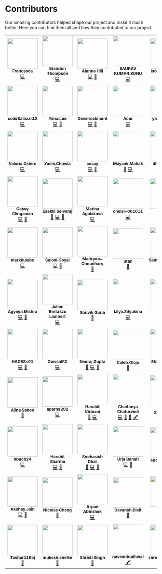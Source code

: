# Contributors

Our amazing contributors helped shape our project and make it much better. Here you can find them all and how they contributed to our project.

<!-- ALL-CONTRIBUTORS-LIST:START - Do not remove or modify this section -->
<!-- prettier-ignore-start -->
<!-- markdownlint-disable -->
<table>
  <tr>
    <td align="center"><a href="https://github.com/FrancescaDev"><img src="https://avatars2.githubusercontent.com/u/26828959?v=4" width="100px;" alt=""/><br /><sub><b>Francesca</b></sub></a><br /><a href="https://github.com/shahednasser/sbuttons/commits?author=FrancescaDev" title="Code">💻</a></td>
    <td align="center"><a href="https://github.com/bjthompson805"><img src="https://avatars0.githubusercontent.com/u/40772561?v=4" width="100px;" alt=""/><br /><sub><b>Brandon Thompson</b></sub></a><br /><a href="https://github.com/shahednasser/sbuttons/commits?author=bjthompson805" title="Code">💻</a></td>
    <td align="center"><a href="https://github.com/alannaemmrie"><img src="https://avatars3.githubusercontent.com/u/70539882?v=4" width="100px;" alt=""/><br /><sub><b>Alanna Hill</b></sub></a><br /><a href="https://github.com/shahednasser/sbuttons/commits?author=alannaemmrie" title="Code">💻</a> <a href="https://github.com/shahednasser/sbuttons/commits?author=alannaemmrie" title="Documentation">📖</a></td>
    <td align="center"><a href="https://github.com/ItsmeSauravSonu"><img src="https://avatars2.githubusercontent.com/u/57924568?v=4" width="100px;" alt=""/><br /><sub><b>SAURAV KUMAR SONU</b></sub></a><br /><a href="https://github.com/shahednasser/sbuttons/commits?author=ItsmeSauravSonu" title="Code">💻</a></td>
    <td align="center"><a href="https://github.com/isonnymichael"><img src="https://avatars2.githubusercontent.com/u/24585708?v=4" width="100px;" alt=""/><br /><sub><b>isonnymichael</b></sub></a><br /><a href="https://github.com/shahednasser/sbuttons/commits?author=isonnymichael" title="Code">💻</a> <a href="https://github.com/shahednasser/sbuttons/issues?q=author%3Aisonnymichael" title="Bug reports">🐛</a> <a href="#ideas-isonnymichael" title="Ideas, Planning, & Feedback">🤔</a></td>
    <td align="center"><a href="https://www.linkedin.com/in/pratyush-saxena18/?lipi=urn%3Ali%3Apage%3Ad_flagship3_resumebuilder%3B0U4bP5wwRGK9f05JO9CqHg%3D%3D"><img src="https://avatars3.githubusercontent.com/u/52444607?v=4" width="100px;" alt=""/><br /><sub><b>Pratyush</b></sub></a><br /><a href="https://github.com/shahednasser/sbuttons/commits?author=Pratyush-Saxena" title="Code">💻</a> <a href="https://github.com/shahednasser/sbuttons/issues?q=author%3APratyush-Saxena" title="Bug reports">🐛</a></td>
    <td align="center"><a href="https://github.com/NirajGohel"><img src="https://avatars1.githubusercontent.com/u/42432442?v=4" width="100px;" alt=""/><br /><sub><b>NirajGohel</b></sub></a><br /><a href="https://github.com/shahednasser/sbuttons/commits?author=NirajGohel" title="Code">💻</a></td>
  </tr>
  <tr>
    <td align="center"><a href="https://github.com/codeSalazar12"><img src="https://avatars3.githubusercontent.com/u/66743585?v=4" width="100px;" alt=""/><br /><sub><b>codeSalazar12</b></sub></a><br /><a href="https://github.com/shahednasser/sbuttons/commits?author=codeSalazar12" title="Code">💻</a></td>
    <td align="center"><a href="https://lee00286.github.io/portfolio/"><img src="https://avatars1.githubusercontent.com/u/33945159?v=4" width="100px;" alt=""/><br /><sub><b>Yena Lee</b></sub></a><br /><a href="https://github.com/shahednasser/sbuttons/commits?author=lee00286" title="Code">💻</a> <a href="https://github.com/shahednasser/sbuttons/commits?author=lee00286" title="Documentation">📖</a></td>
    <td align="center"><a href="http://www.develrockment.at"><img src="https://avatars2.githubusercontent.com/u/69122417?v=4" width="100px;" alt=""/><br /><sub><b>Develrockment</b></sub></a><br /><a href="https://github.com/shahednasser/sbuttons/commits?author=Develrockment" title="Code">💻</a> <a href="https://github.com/shahednasser/sbuttons/issues?q=author%3ADevelrockment" title="Bug reports">🐛</a></td>
    <td align="center"><a href="https://github.com/Hrishi-Raj"><img src="https://avatars2.githubusercontent.com/u/43838095?v=4" width="100px;" alt=""/><br /><sub><b>Acer</b></sub></a><br /><a href="https://github.com/shahednasser/sbuttons/commits?author=Hrishi-Raj" title="Code">💻</a></td>
    <td align="center"><a href="https://github.com/yashgupta18"><img src="https://avatars0.githubusercontent.com/u/47364358?v=4" width="100px;" alt=""/><br /><sub><b>yashgupta18</b></sub></a><br /><a href="https://github.com/shahednasser/sbuttons/commits?author=yashgupta18" title="Code">💻</a> <a href="#ideas-yashgupta18" title="Ideas, Planning, & Feedback">🤔</a> <a href="#example-yashgupta18" title="Examples">💡</a></td>
    <td align="center"><a href="https://github.com/ashleypean"><img src="https://avatars1.githubusercontent.com/u/50483172?v=4" width="100px;" alt=""/><br /><sub><b>Ashley Pean</b></sub></a><br /><a href="#content-ashleypean" title="Content">🖋</a></td>
    <td align="center"><a href="https://github.com/shubhampandeyhld"><img src="https://avatars3.githubusercontent.com/u/51791904?v=4" width="100px;" alt=""/><br /><sub><b>Shubham Pandey</b></sub></a><br /><a href="https://github.com/shahednasser/sbuttons/commits?author=shubhampandeyhld" title="Code">💻</a> <a href="#ideas-shubhampandeyhld" title="Ideas, Planning, & Feedback">🤔</a></td>
  </tr>
  <tr>
    <td align="center"><a href="https://github.com/valeriaoshiro"><img src="https://avatars0.githubusercontent.com/u/21013123?v=4" width="100px;" alt=""/><br /><sub><b>Valeria Oshiro</b></sub></a><br /><a href="https://github.com/shahednasser/sbuttons/commits?author=valeriaoshiro" title="Code">💻</a></td>
    <td align="center"><a href="https://github.com/Yashi-Chawla"><img src="https://avatars2.githubusercontent.com/u/59360600?v=4" width="100px;" alt=""/><br /><sub><b>Yashi Chawla</b></sub></a><br /><a href="https://github.com/shahednasser/sbuttons/commits?author=Yashi-Chawla" title="Code">💻</a></td>
    <td align="center"><a href="https://github.com/cosay"><img src="https://avatars0.githubusercontent.com/u/10207897?v=4" width="100px;" alt=""/><br /><sub><b>cosay</b></sub></a><br /><a href="https://github.com/shahednasser/sbuttons/commits?author=cosay" title="Code">💻</a> <a href="#design-cosay" title="Design">🎨</a></td>
    <td align="center"><a href="https://github.com/mayankmohak"><img src="https://avatars0.githubusercontent.com/u/63801800?v=4" width="100px;" alt=""/><br /><sub><b>Mayank Mohak</b></sub></a><br /><a href="https://github.com/shahednasser/sbuttons/commits?author=mayankmohak" title="Documentation">📖</a> <a href="https://github.com/shahednasser/sbuttons/commits?author=mayankmohak" title="Code">💻</a></td>
    <td align="center"><a href="https://github.com/dhruv-doshi"><img src="https://avatars2.githubusercontent.com/u/54642811?v=4" width="100px;" alt=""/><br /><sub><b>dhruv-doshi</b></sub></a><br /><a href="https://github.com/shahednasser/sbuttons/commits?author=dhruv-doshi" title="Code">💻</a> <a href="https://github.com/shahednasser/sbuttons/issues?q=author%3Adhruv-doshi" title="Bug reports">🐛</a></td>
    <td align="center"><a href="https://github.com/scottparkerdesign"><img src="https://avatars1.githubusercontent.com/u/69350102?v=4" width="100px;" alt=""/><br /><sub><b>scottparkerdesign</b></sub></a><br /><a href="https://github.com/shahednasser/sbuttons/commits?author=scottparkerdesign" title="Code">💻</a></td>
    <td align="center"><a href="https://github.com/CodeMode1"><img src="https://avatars1.githubusercontent.com/u/22330930?v=4" width="100px;" alt=""/><br /><sub><b>CodeMode1</b></sub></a><br /><a href="https://github.com/shahednasser/sbuttons/commits?author=CodeMode1" title="Code">💻</a></td>
  </tr>
  <tr>
    <td align="center"><a href="https://github.com/caseycling"><img src="https://avatars0.githubusercontent.com/u/46036864?v=4" width="100px;" alt=""/><br /><sub><b>Casey Clingaman</b></sub></a><br /><a href="https://github.com/shahednasser/sbuttons/commits?author=caseycling" title="Code">💻</a> <a href="https://github.com/shahednasser/sbuttons/issues?q=author%3Acaseycling" title="Bug reports">🐛</a></td>
    <td align="center"><a href="https://github.com/esakki-selvaraj"><img src="https://avatars3.githubusercontent.com/u/66409185?v=4" width="100px;" alt=""/><br /><sub><b>Esakki Selvaraj</b></sub></a><br /><a href="#ideas-esakki-selvaraj" title="Ideas, Planning, & Feedback">🤔</a> <a href="https://github.com/shahednasser/sbuttons/commits?author=esakki-selvaraj" title="Code">💻</a> <a href="https://github.com/shahednasser/sbuttons/issues?q=author%3Aesakki-selvaraj" title="Bug reports">🐛</a></td>
    <td align="center"><a href="https://github.com/agalakova-m"><img src="https://avatars3.githubusercontent.com/u/32621756?v=4" width="100px;" alt=""/><br /><sub><b>Marina Agalakova</b></sub></a><br /><a href="https://github.com/shahednasser/sbuttons/commits?author=agalakova-m" title="Code">💻</a></td>
    <td align="center"><a href="https://github.com/chelsi-001011"><img src="https://avatars1.githubusercontent.com/u/57683338?v=4" width="100px;" alt=""/><br /><sub><b>chelsi-001011</b></sub></a><br /><a href="https://github.com/shahednasser/sbuttons/commits?author=chelsi-001011" title="Code">💻</a></td>
    <td align="center"><a href="https://github.com/adityasinghbaghel"><img src="https://avatars0.githubusercontent.com/u/47221162?v=4" width="100px;" alt=""/><br /><sub><b>Aditya</b></sub></a><br /><a href="https://github.com/shahednasser/sbuttons/commits?author=adityasinghbaghel" title="Code">💻</a> <a href="https://github.com/shahednasser/sbuttons/issues?q=author%3Aadityasinghbaghel" title="Bug reports">🐛</a></td>
    <td align="center"><a href="https://github.com/zahra-abdullah"><img src="https://avatars1.githubusercontent.com/u/56398488?v=4" width="100px;" alt=""/><br /><sub><b>Zahra Abdullah</b></sub></a><br /><a href="https://github.com/shahednasser/sbuttons/commits?author=zahra-abdullah" title="Code">💻</a> <a href="#ideas-zahra-abdullah" title="Ideas, Planning, & Feedback">🤔</a></td>
    <td align="center"><a href="https://github.com/reveurguy"><img src="https://avatars0.githubusercontent.com/u/59417546?v=4" width="100px;" alt=""/><br /><sub><b>Priyanshu Singh</b></sub></a><br /><a href="https://github.com/shahednasser/sbuttons/issues?q=author%3Areveurguy" title="Bug reports">🐛</a></td>
  </tr>
  <tr>
    <td align="center"><a href="https://github.com/markkulube"><img src="https://avatars2.githubusercontent.com/u/34955942?v=4" width="100px;" alt=""/><br /><sub><b>markkulube</b></sub></a><br /><a href="https://github.com/shahednasser/sbuttons/commits?author=markkulube" title="Code">💻</a></td>
    <td align="center"><a href="https://github.com/salonigoyal2309"><img src="https://avatars3.githubusercontent.com/u/48411357?v=4" width="100px;" alt=""/><br /><sub><b>Saloni Goyal</b></sub></a><br /><a href="https://github.com/shahednasser/sbuttons/commits?author=salonigoyal2309" title="Code">💻</a> <a href="https://github.com/shahednasser/sbuttons/commits?author=salonigoyal2309" title="Documentation">📖</a></td>
    <td align="center"><a href="https://github.com/Maitryee-Choudhary"><img src="https://avatars3.githubusercontent.com/u/67001353?v=4" width="100px;" alt=""/><br /><sub><b>Maitryee-Choudhary</b></sub></a><br /><a href="#ideas-Maitryee-Choudhary" title="Ideas, Planning, & Feedback">🤔</a></td>
    <td align="center"><a href="https://github.com/stanjdev"><img src="https://avatars3.githubusercontent.com/u/61481150?v=4" width="100px;" alt=""/><br /><sub><b>Stan</b></sub></a><br /><a href="https://github.com/shahednasser/sbuttons/commits?author=stanjdev" title="Documentation">📖</a></td>
    <td align="center"><a href="https://github.com/AlacritousCreature"><img src="https://avatars3.githubusercontent.com/u/58398802?v=4" width="100px;" alt=""/><br /><sub><b>Sampada Kathar</b></sub></a><br /><a href="https://github.com/shahednasser/sbuttons/commits?author=AlacritousCreature" title="Documentation">📖</a> <a href="https://github.com/shahednasser/sbuttons/commits?author=AlacritousCreature" title="Code">💻</a> <a href="https://github.com/shahednasser/sbuttons/issues?q=author%3AAlacritousCreature" title="Bug reports">🐛</a></td>
    <td align="center"><a href="https://github.com/aymenhamada"><img src="https://avatars1.githubusercontent.com/u/48280251?v=4" width="100px;" alt=""/><br /><sub><b>Aymen Hamada</b></sub></a><br /><a href="https://github.com/shahednasser/sbuttons/commits?author=aymenhamada" title="Code">💻</a> <a href="https://github.com/shahednasser/sbuttons/issues?q=author%3Aaymenhamada" title="Bug reports">🐛</a></td>
    <td align="center"><a href="https://github.com/JoanRosell"><img src="https://avatars0.githubusercontent.com/u/16722585?v=4" width="100px;" alt=""/><br /><sub><b>Joan</b></sub></a><br /><a href="https://github.com/shahednasser/sbuttons/commits?author=JoanRosell" title="Code">💻</a></td>
  </tr>
  <tr>
    <td align="center"><a href="https://www.linkedin.com/in/agyeyamishra/"><img src="https://avatars0.githubusercontent.com/u/53916781?v=4" width="100px;" alt=""/><br /><sub><b>Agyeya Mishra</b></sub></a><br /><a href="https://github.com/shahednasser/sbuttons/commits?author=AgyeyaMishra" title="Code">💻</a> <a href="https://github.com/shahednasser/sbuttons/issues?q=author%3AAgyeyaMishra" title="Bug reports">🐛</a></td>
    <td align="center"><a href="https://github.com/JLambertazzo"><img src="https://avatars0.githubusercontent.com/u/42924425?v=4" width="100px;" alt=""/><br /><sub><b>Julien Bertazzo Lambert</b></sub></a><br /><a href="https://github.com/shahednasser/sbuttons/commits?author=JLambertazzo" title="Code">💻</a></td>
    <td align="center"><a href="https://github.com/devSouvik"><img src="https://avatars3.githubusercontent.com/u/54489090?v=4" width="100px;" alt=""/><br /><sub><b>Souvik Guria</b></sub></a><br /><a href="#ideas-devSouvik" title="Ideas, Planning, & Feedback">🤔</a></td>
    <td align="center"><a href="https://codepen.io/keirafoxy"><img src="https://avatars0.githubusercontent.com/u/40696730?v=4" width="100px;" alt=""/><br /><sub><b>Lilya Zilyukina</b></sub></a><br /><a href="https://github.com/shahednasser/sbuttons/commits?author=zilyukina" title="Code">💻</a></td>
    <td align="center"><a href="https://github.com/ruchikamuddinagiri"><img src="https://avatars2.githubusercontent.com/u/52284361?v=4" width="100px;" alt=""/><br /><sub><b>Ruchika </b></sub></a><br /><a href="https://github.com/shahednasser/sbuttons/commits?author=ruchikamuddinagiri" title="Code">💻</a></td>
    <td align="center"><a href="https://github.com/vitoriapena"><img src="https://avatars2.githubusercontent.com/u/16581093?v=4" width="100px;" alt=""/><br /><sub><b>Vitória</b></sub></a><br /><a href="#ideas-vitoriapena" title="Ideas, Planning, & Feedback">🤔</a></td>
    <td align="center"><a href="http://nichole.is"><img src="https://avatars3.githubusercontent.com/u/5521567?v=4" width="100px;" alt=""/><br /><sub><b>Nichole Dwight</b></sub></a><br /><a href="https://github.com/shahednasser/sbuttons/commits?author=nicholedwight" title="Code">💻</a></td>
  </tr>
  <tr>
    <td align="center"><a href="https://github.com/HADES-01"><img src="https://avatars0.githubusercontent.com/u/52060608?v=4" width="100px;" alt=""/><br /><sub><b>HADES-01</b></sub></a><br /><a href="https://github.com/shahednasser/sbuttons/commits?author=HADES-01" title="Code">💻</a> <a href="https://github.com/shahednasser/sbuttons/issues?q=author%3AHADES-01" title="Bug reports">🐛</a></td>
    <td align="center"><a href="https://github.com/OuissalFX"><img src="https://avatars3.githubusercontent.com/u/69321016?v=4" width="100px;" alt=""/><br /><sub><b>OuissalFX</b></sub></a><br /><a href="https://github.com/shahednasser/sbuttons/commits?author=OuissalFX" title="Code">💻</a></td>
    <td align="center"><a href="https://github.com/Neeraj3508"><img src="https://avatars2.githubusercontent.com/u/55191873?v=4" width="100px;" alt=""/><br /><sub><b>Neeraj Gupta</b></sub></a><br /><a href="#ideas-Neeraj3508" title="Ideas, Planning, & Feedback">🤔</a> <a href="https://github.com/shahednasser/sbuttons/commits?author=Neeraj3508" title="Code">💻</a> <a href="https://github.com/shahednasser/sbuttons/issues?q=author%3ANeeraj3508" title="Bug reports">🐛</a></td>
    <td align="center"><a href="https://calebolojo.me"><img src="https://avatars3.githubusercontent.com/u/48127194?v=4" width="100px;" alt=""/><br /><sub><b>Caleb Olojo</b></sub></a><br /><a href="https://github.com/shahednasser/sbuttons/commits?author=Caleb335" title="Documentation">📖</a></td>
    <td align="center"><a href="https://shikhargupta-in.github.io/"><img src="https://avatars1.githubusercontent.com/u/59876817?v=4" width="100px;" alt=""/><br /><sub><b>Shikhar Gupta</b></sub></a><br /><a href="https://github.com/shahednasser/sbuttons/commits?author=shikhargupta-in" title="Code">💻</a></td>
    <td align="center"><a href="https://github.com/jad837"><img src="https://avatars2.githubusercontent.com/u/36992945?v=4" width="100px;" alt=""/><br /><sub><b>Saurabh Jadhav</b></sub></a><br /><a href="https://github.com/shahednasser/sbuttons/commits?author=jad837" title="Documentation">📖</a> <a href="https://github.com/shahednasser/sbuttons/issues?q=author%3Ajad837" title="Bug reports">🐛</a></td>
    <td align="center"><a href="https://github.com/alkatrivedi"><img src="https://avatars3.githubusercontent.com/u/58396306?v=4" width="100px;" alt=""/><br /><sub><b>alkatrivedi</b></sub></a><br /><a href="https://github.com/shahednasser/sbuttons/commits?author=alkatrivedi" title="Code">💻</a></td>
  </tr>
  <tr>
    <td align="center"><a href="https://github.com/alinasahoo"><img src="https://avatars1.githubusercontent.com/u/71794673?v=4" width="100px;" alt=""/><br /><sub><b>Alina Sahoo</b></sub></a><br /><a href="#ideas-alinasahoo" title="Ideas, Planning, & Feedback">🤔</a></td>
    <td align="center"><a href="https://github.com/aparna202"><img src="https://avatars2.githubusercontent.com/u/62205350?v=4" width="100px;" alt=""/><br /><sub><b>aparna202</b></sub></a><br /><a href="https://github.com/shahednasser/sbuttons/commits?author=aparna202" title="Code">💻</a></td>
    <td align="center"><a href="https://github.com/hvirmani"><img src="https://avatars0.githubusercontent.com/u/57362661?v=4" width="100px;" alt=""/><br /><sub><b>Harshit Virmani</b></sub></a><br /><a href="#ideas-hvirmani" title="Ideas, Planning, & Feedback">🤔</a> <a href="https://github.com/shahednasser/sbuttons/commits?author=hvirmani" title="Code">💻</a></td>
    <td align="center"><a href="https://github.com/chaitanya4vedi"><img src="https://avatars0.githubusercontent.com/u/46573355?v=4" width="100px;" alt=""/><br /><sub><b>Chaitanya Chaturvedi</b></sub></a><br /><a href="https://github.com/shahednasser/sbuttons/commits?author=chaitanya4vedi" title="Code">💻</a> <a href="#ideas-chaitanya4vedi" title="Ideas, Planning, & Feedback">🤔</a> <a href="#tool-chaitanya4vedi" title="Tools">🔧</a> <a href="#content-chaitanya4vedi" title="Content">🖋</a></td>
    <td align="center"><a href="https://github.com/Charu271"><img src="https://avatars0.githubusercontent.com/u/60181628?v=4" width="100px;" alt=""/><br /><sub><b>CHARU SACHDEVA</b></sub></a><br /><a href="#ideas-Charu271" title="Ideas, Planning, & Feedback">🤔</a></td>
    <td align="center"><a href="https://github.com/anonyda"><img src="https://avatars2.githubusercontent.com/u/30036456?v=4" width="100px;" alt=""/><br /><sub><b>Nida Shaikh</b></sub></a><br /><a href="#ideas-anonyda" title="Ideas, Planning, & Feedback">🤔</a></td>
    <td align="center"><a href="https://github.com/martin-garcia-blanco"><img src="https://avatars3.githubusercontent.com/u/44866678?v=4" width="100px;" alt=""/><br /><sub><b>Martín García Blanco</b></sub></a><br /><a href="https://github.com/shahednasser/sbuttons/commits?author=martin-garcia-blanco" title="Code">💻</a></td>
  </tr>
  <tr>
    <td align="center"><a href="https://github.com/hbach24"><img src="https://avatars2.githubusercontent.com/u/57569284?v=4" width="100px;" alt=""/><br /><sub><b>hbach24</b></sub></a><br /><a href="https://github.com/shahednasser/sbuttons/commits?author=hbach24" title="Code">💻</a></td>
    <td align="center"><a href="https://sourcerer.io/icoderharshit"><img src="https://avatars3.githubusercontent.com/u/55023091?v=4" width="100px;" alt=""/><br /><sub><b>Harshit Sharma</b></sub></a><br /><a href="https://github.com/shahednasser/sbuttons/commits?author=icoderharshit" title="Code">💻</a> <a href="#design-icoderharshit" title="Design">🎨</a></td>
    <td align="center"><a href="https://dsnehasish74.github.io/portfolio/"><img src="https://avatars0.githubusercontent.com/u/58779604?v=4" width="100px;" alt=""/><br /><sub><b>Snehasish Dhar</b></sub></a><br /><a href="https://github.com/shahednasser/sbuttons/issues?q=author%3Adsnehasish74" title="Bug reports">🐛</a> <a href="https://github.com/shahednasser/sbuttons/commits?author=dsnehasish74" title="Code">💻</a> <a href="#ideas-dsnehasish74" title="Ideas, Planning, & Feedback">🤔</a></td>
    <td align="center"><a href="https://github.com/ub2906"><img src="https://avatars1.githubusercontent.com/u/48362988?v=4" width="100px;" alt=""/><br /><sub><b>Urja Banati</b></sub></a><br /><a href="https://github.com/shahednasser/sbuttons/commits?author=ub2906" title="Code">💻</a> <a href="#ideas-ub2906" title="Ideas, Planning, & Feedback">🤔</a></td>
    <td align="center"><a href="https://github.com/apoorvakadam"><img src="https://avatars1.githubusercontent.com/u/32300994?v=4" width="100px;" alt=""/><br /><sub><b>apoorvakadam</b></sub></a><br /><a href="https://github.com/shahednasser/sbuttons/commits?author=apoorvakadam" title="Tests">⚠️</a></td>
    <td align="center"><a href="https://github.com/Rohit-Gupta11"><img src="https://avatars3.githubusercontent.com/u/63785612?v=4" width="100px;" alt=""/><br /><sub><b>Rohit Gupta</b></sub></a><br /><a href="https://github.com/shahednasser/sbuttons/commits?author=Rohit-Gupta11" title="Code">💻</a></td>
    <td align="center"><a href="https://github.com/ShrutiJha31"><img src="https://avatars2.githubusercontent.com/u/68193836?v=4" width="100px;" alt=""/><br /><sub><b>Shruti Jha</b></sub></a><br /><a href="#ideas-ShrutiJha31" title="Ideas, Planning, & Feedback">🤔</a></td>
  </tr>
  <tr>
    <td align="center"><a href="https://github.com/1880akshay"><img src="https://avatars3.githubusercontent.com/u/56107242?v=4" width="100px;" alt=""/><br /><sub><b>Akshay Jain</b></sub></a><br /><a href="https://github.com/shahednasser/sbuttons/commits?author=1880akshay" title="Code">💻</a> <a href="https://github.com/shahednasser/sbuttons/issues?q=author%3A1880akshay" title="Bug reports">🐛</a></td>
    <td align="center"><a href="https://github.com/Nicolakacha"><img src="https://avatars3.githubusercontent.com/u/60566603?v=4" width="100px;" alt=""/><br /><sub><b>Nicolas Cheng</b></sub></a><br /><a href="#ideas-Nicolakacha" title="Ideas, Planning, & Feedback">🤔</a></td>
    <td align="center"><a href="http://arpancodes.io"><img src="https://avatars1.githubusercontent.com/u/42417893?v=4" width="100px;" alt=""/><br /><sub><b>Arpan Abhishek</b></sub></a><br /><a href="https://github.com/shahednasser/sbuttons/commits?author=arpancodes" title="Code">💻</a></td>
    <td align="center"><a href="https://github.com/DevanshD3"><img src="https://avatars1.githubusercontent.com/u/64734319?v=4" width="100px;" alt=""/><br /><sub><b>Devansh Dixit</b></sub></a><br /><a href="#design-DevanshD3" title="Design">🎨</a></td>
    <td align="center"><a href="https://github.com/Haniket"><img src="https://avatars0.githubusercontent.com/u/56249429?v=4" width="100px;" alt=""/><br /><sub><b>Haniket</b></sub></a><br /><a href="https://github.com/shahednasser/sbuttons/commits?author=Haniket" title="Code">💻</a></td>
    <td align="center"><a href="https://github.com/Archis19"><img src="https://avatars3.githubusercontent.com/u/53935459?v=4" width="100px;" alt=""/><br /><sub><b>Archisman Hota</b></sub></a><br /><a href="#ideas-Archis19" title="Ideas, Planning, & Feedback">🤔</a> <a href="#content-Archis19" title="Content">🖋</a></td>
    <td align="center"><a href="https://github.com/abdullah2205"><img src="https://avatars0.githubusercontent.com/u/45143018?v=4" width="100px;" alt=""/><br /><sub><b>muhammad_abdullah</b></sub></a><br /><a href="#ideas-abdullah2205" title="Ideas, Planning, & Feedback">🤔</a></td>
  </tr>
  <tr>
    <td align="center"><a href="https://github.com/Tushar11Raj"><img src="https://avatars2.githubusercontent.com/u/52966308?v=4" width="100px;" alt=""/><br /><sub><b>Tushar11Raj</b></sub></a><br /><a href="#ideas-Tushar11Raj" title="Ideas, Planning, & Feedback">🤔</a></td>
    <td align="center"><a href="https://github.com/mukesh2309"><img src="https://avatars3.githubusercontent.com/u/67261625?v=4" width="100px;" alt=""/><br /><sub><b>mukesh shelke</b></sub></a><br /><a href="#ideas-mukesh2309" title="Ideas, Planning, & Feedback">🤔</a></td>
    <td align="center"><a href="https://github.com/confusedcoder1"><img src="https://avatars1.githubusercontent.com/u/55556359?v=4" width="100px;" alt=""/><br /><sub><b>Shristi Singh</b></sub></a><br /><a href="#ideas-confusedcoder1" title="Ideas, Planning, & Feedback">🤔</a></td>
    <td align="center"><a href="https://portfolio-e0c02.firebaseapp.com/"><img src="https://avatars1.githubusercontent.com/u/31659864?v=4" width="100px;" alt=""/><br /><sub><b>naveenbudhwal</b></sub></a><br /><a href="#content-naveenbudhwal" title="Content">🖋</a></td>
    <td align="center"><a href="https://github.com/shreyamodi1999"><img src="https://avatars3.githubusercontent.com/u/54990826?v=4" width="100px;" alt=""/><br /><sub><b>shreyamodi1999</b></sub></a><br /><a href="#ideas-shreyamodi1999" title="Ideas, Planning, & Feedback">🤔</a></td>
    <td align="center"><a href="https://github.com/nitish-awasthi"><img src="https://avatars3.githubusercontent.com/u/61836272?v=4" width="100px;" alt=""/><br /><sub><b>Nitish Awasthi</b></sub></a><br /><a href="#content-nitish-awasthi" title="Content">🖋</a></td>
    <td align="center"><a href="https://github.com/EmpalGentong"><img src="https://avatars0.githubusercontent.com/u/63853541?v=4" width="100px;" alt=""/><br /><sub><b>EmpalGentong</b></sub></a><br /><a href="#ideas-EmpalGentong" title="Ideas, Planning, & Feedback">🤔</a></td>
  </tr>
</table>

<!-- markdownlint-enable -->
<!-- prettier-ignore-end -->
<!-- ALL-CONTRIBUTORS-LIST:END -->
